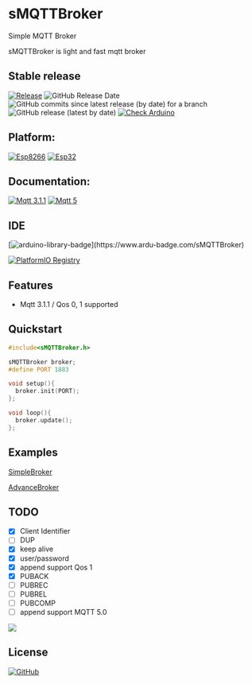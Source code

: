 # sMQTTBroker

Simple MQTT Broker

sMQTTBroker is light and fast mqtt broker

## Stable release

[![Release](https://img.shields.io/github/v/release/terrorsl/sMQTTBroker)](https://github.com/terrorsl/sMQTTBroker/releases/latest)
![GitHub Release Date](https://img.shields.io/github/release-date/terrorsl/sMQTTBroker)
![GitHub commits since latest release (by date) for a branch](https://img.shields.io/github/commits-since/terrorsl/sMQTTBroker/latest)
![GitHub release (latest by date)](https://img.shields.io/github/downloads/terrorsl/sMQTTBroker/latest/total)
[![Check Arduino](https://github.com/terrorsl/sMQTTBroker/actions/workflows/checkarduino.yml/badge.svg?branch=main)](https://github.com/terrorsl/sMQTTBroker/actions/workflows/checkarduino.yml)

## Platform:
[![Esp8266](https://img.shields.io/badge/platform-ESP8266-green)](https://www.espressif.com/en/products/socs/esp8266)
[![Esp32](https://img.shields.io/badge/platform-ESP32-green)](https://www.espressif.com/en/products/socs/esp32)

## Documentation:
[![Mqtt 3.1.1](https://img.shields.io/badge/Mqtt-%203.1.1-yellow)](https://docs.oasis-open.org/mqtt/mqtt/v3.1.1/errata01/os/mqtt-v3.1.1-errata01-os-complete.html#_Toc442180822)
[![Mqtt 5](https://img.shields.io/badge/Mqtt-%5-yellow)](https://docs.oasis-open.org/mqtt/mqtt/v5.0/mqtt-v5.0.html)

## IDE

[![arduino-library-badge](https://www.ardu-badge.com/badge/sMQTTBroker.svg?)](https://www.ardu-badge.com/sMQTTBroker)

[![PlatformIO Registry](https://badges.registry.platformio.org/packages/terrorsl/library/sMQTTBroker.svg)](https://registry.platformio.org/libraries/terrorsl/sMQTTBroker)
## Features

- Mqtt 3.1.1 / Qos 0, 1 supported

## Quickstart
<!-- * install [sMQTTBroker library](https://github.com/terrorsl/sMQTTBroker)
  (you can use the Arduino library manager and search for sMQTTBroker)
* ~~make sMQTTConfig.h~~ -->

```c++
#include<sMQTTBroker.h>
```
```c++
sMQTTBroker broker;
#define PORT 1883
```
```c++
void setup(){
  broker.init(PORT);
};
```
```c++
void loop(){
  broker.update();
};
```

## Examples
[SimpleBroker](https://github.com/terrorsl/sMQTTBroker/examples/simplebroker)

[AdvanceBroker](https://github.com/terrorsl/sMQTTBroker/examples/simplebroker)

## TODO

* [x] Client Identifier
* [ ] DUP
* [x] keep alive
* [x] user/password
* [x] append support Qos 1
* [x] PUBACK
* [ ] PUBREC
* [ ] PUBREL
* [ ] PUBCOMP
* [ ] append support MQTT 5.0

<a href="https://www.buymeacoffee.com/terror85a"><img src="https://img.buymeacoffee.com/button-api/?text=Buy me a coffee&emoji=&slug=terror85a&button_colour=FFDD00&font_colour=000000&font_family=Cookie&outline_colour=000000&coffee_colour=ffffff" /></a>

## License
[![GitHub](https://img.shields.io/github/license/terrorsl/sMQTTBroker)](https://github.com/terrorsl/sMQTTBroker/blob/main/LICENSE)
